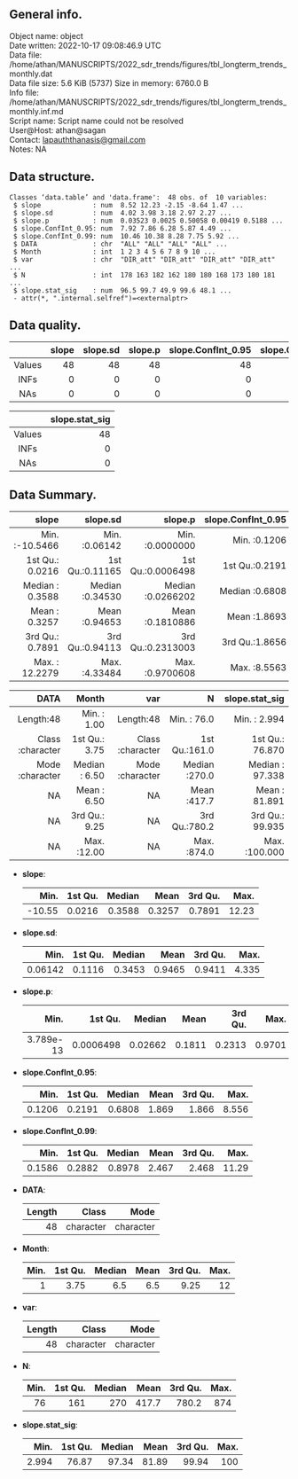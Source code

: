 <!-- This is a markdown file. -->


 General info.
---------------

Object name:    object      
Date written:   2022-10-17 09:08:46.9 UTC  
Data file:      /home/athan/MANUSCRIPTS/2022_sdr_trends/figures/tbl_longterm_trends_monthly.dat      
Data file size: 5.6 KiB (5737) 
Size in memory: 6760.0 B      
Info file:      /home/athan/MANUSCRIPTS/2022_sdr_trends/figures/tbl_longterm_trends_monthly.inf.md      
Script name:    Script name could not be resolved      
User@Host:      athan@sagan   
Contact:        <lapauththanasis@gmail.com>      
Notes:          NA      


 Data structure.
-----------------

```
Classes ‘data.table’ and 'data.frame':	48 obs. of  10 variables:
 $ slope             : num  8.52 12.23 -2.15 -8.64 1.47 ...
 $ slope.sd          : num  4.02 3.98 3.18 2.97 2.27 ...
 $ slope.p           : num  0.03523 0.0025 0.50058 0.00419 0.5188 ...
 $ slope.ConfInt_0.95: num  7.92 7.86 6.28 5.87 4.49 ...
 $ slope.ConfInt_0.99: num  10.46 10.38 8.28 7.75 5.92 ...
 $ DATA              : chr  "ALL" "ALL" "ALL" "ALL" ...
 $ Month             : int  1 2 3 4 5 6 7 8 9 10 ...
 $ var               : chr  "DIR_att" "DIR_att" "DIR_att" "DIR_att" ...
 $ N                 : int  178 163 182 162 180 180 168 173 180 181 ...
 $ slope.stat_sig    : num  96.5 99.7 49.9 99.6 48.1 ...
 - attr(*, ".internal.selfref")=<externalptr> 
```


 Data quality.
---------------

| &nbsp; | slope | slope.sd | slope.p | slope.ConfInt_0.95 | slope.ConfInt_0.99 | DATA | Month | var |  N |
|:------:|------:|---------:|--------:|-------------------:|-------------------:|-----:|------:|----:|---:|
| Values |    48 |       48 |      48 |                 48 |                 48 |    0 |    48 |   0 | 48 |
|  INFs  |     0 |        0 |       0 |                  0 |                  0 |    0 |     0 |   0 |  0 |
|  NAs   |     0 |        0 |       0 |                  0 |                  0 |    0 |     0 |   0 |  0 |

 

| &nbsp; | slope.stat_sig |
|:------:|---------------:|
| Values |             48 |
|  INFs  |              0 |
|  NAs   |              0 |


 Data Summary.
---------------

|            slope |        slope.sd |           slope.p | slope.ConfInt_0.95 | slope.ConfInt_0.99 |
|-----------------:|----------------:|------------------:|-------------------:|-------------------:|
| Min.   :-10.5466 | Min.   :0.06142 | Min.   :0.0000000 |     Min.   :0.1206 |    Min.   : 0.1586 |
| 1st Qu.:  0.0216 | 1st Qu.:0.11165 | 1st Qu.:0.0006498 |     1st Qu.:0.2191 |    1st Qu.: 0.2882 |
| Median :  0.3588 | Median :0.34530 | Median :0.0266202 |     Median :0.6808 |    Median : 0.8978 |
| Mean   :  0.3257 | Mean   :0.94653 | Mean   :0.1810886 |     Mean   :1.8693 |    Mean   : 2.4675 |
| 3rd Qu.:  0.7891 | 3rd Qu.:0.94113 | 3rd Qu.:0.2313003 |     3rd Qu.:1.8656 |    3rd Qu.: 2.4680 |
| Max.   : 12.2279 | Max.   :4.33484 | Max.   :0.9700608 |     Max.   :8.5563 |    Max.   :11.2910 |

 

|             DATA |         Month |              var |             N |  slope.stat_sig |
|-----------------:|--------------:|-----------------:|--------------:|----------------:|
|        Length:48 | Min.   : 1.00 |        Length:48 | Min.   : 76.0 | Min.   :  2.994 |
| Class :character | 1st Qu.: 3.75 | Class :character | 1st Qu.:161.0 | 1st Qu.: 76.870 |
| Mode  :character | Median : 6.50 | Mode  :character | Median :270.0 | Median : 97.338 |
|               NA | Mean   : 6.50 |               NA | Mean   :417.7 | Mean   : 81.891 |
|               NA | 3rd Qu.: 9.25 |               NA | 3rd Qu.:780.2 | 3rd Qu.: 99.935 |
|               NA | Max.   :12.00 |               NA | Max.   :874.0 | Max.   :100.000 |



  * **slope**:


    |   Min. | 1st Qu. | Median |   Mean | 3rd Qu. |  Max. |
    |-------:|--------:|-------:|-------:|--------:|------:|
    | -10.55 |  0.0216 | 0.3588 | 0.3257 |  0.7891 | 12.23 |

  * **slope.sd**:


    |    Min. | 1st Qu. | Median |   Mean | 3rd Qu. |  Max. |
    |--------:|--------:|-------:|-------:|--------:|------:|
    | 0.06142 |  0.1116 | 0.3453 | 0.9465 |  0.9411 | 4.335 |

  * **slope.p**:


    |      Min. |   1st Qu. |  Median |   Mean | 3rd Qu. |   Max. |
    |----------:|----------:|--------:|-------:|--------:|-------:|
    | 3.789e-13 | 0.0006498 | 0.02662 | 0.1811 |  0.2313 | 0.9701 |

  * **slope.ConfInt_0.95**:


    |   Min. | 1st Qu. | Median |  Mean | 3rd Qu. |  Max. |
    |-------:|--------:|-------:|------:|--------:|------:|
    | 0.1206 |  0.2191 | 0.6808 | 1.869 |   1.866 | 8.556 |

  * **slope.ConfInt_0.99**:


    |   Min. | 1st Qu. | Median |  Mean | 3rd Qu. |  Max. |
    |-------:|--------:|-------:|------:|--------:|------:|
    | 0.1586 |  0.2882 | 0.8978 | 2.467 |   2.468 | 11.29 |

  * **DATA**:


    | Length |     Class |      Mode |
    |-------:|----------:|----------:|
    |     48 | character | character |

  * **Month**:


    | Min. | 1st Qu. | Median | Mean | 3rd Qu. | Max. |
    |-----:|--------:|-------:|-----:|--------:|-----:|
    |    1 |    3.75 |    6.5 |  6.5 |    9.25 |   12 |

  * **var**:


    | Length |     Class |      Mode |
    |-------:|----------:|----------:|
    |     48 | character | character |

  * **N**:


    | Min. | 1st Qu. | Median |  Mean | 3rd Qu. | Max. |
    |-----:|--------:|-------:|------:|--------:|-----:|
    |   76 |     161 |    270 | 417.7 |   780.2 |  874 |

  * **slope.stat_sig**:


    |  Min. | 1st Qu. | Median |  Mean | 3rd Qu. | Max. |
    |------:|--------:|-------:|------:|--------:|-----:|
    | 2.994 |   76.87 |  97.34 | 81.89 |   99.94 |  100 |


<!-- end of list -->


